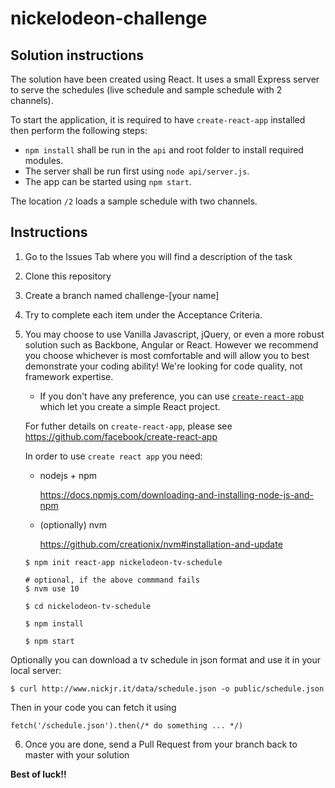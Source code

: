 # nickelodeon-challenge

## Solution instructions

The solution have been created using React. It uses a small Express server to serve the schedules (live schedule and sample schedule with 2 channels).

To start the application, it is required to have `create-react-app` installed then perform the following steps:

* `npm install` shall be run in the `api` and root folder to install required modules.
* The server shall be run first using `node api/server.js`.
* The app can be started using `npm start`.

The location `/2` loads a sample schedule with two channels.

## Instructions

1. Go to the Issues Tab where you will find a description of the task
2. Clone this repository
3. Create a branch named challenge-[your name]
4. Try to complete each item under the Acceptance Criteria.
5. You may choose to use Vanilla Javascript, jQuery, or even a more robust solution such as Backbone, Angular or React.
  However we recommend you choose whichever is most comfortable and will allow you to best demonstrate your coding ability!
  We're looking for code quality, not framework expertise.
    * If you don't have any preference, you can use [`create-react-app`](https://github.com/facebook/create-react-app) which let you create a simple React project.

    For futher details on `create-react-app`, please see https://github.com/facebook/create-react-app


    In order to use `create react app` you need:
    - nodejs + npm

      https://docs.npmjs.com/downloading-and-installing-node-js-and-npm

    - (optionally) nvm

      https://github.com/creationix/nvm#installation-and-update


    ```
    $ npm init react-app nickelodeon-tv-schedule

    # optional, if the above commmand fails
    $ nvm use 10

    $ cd nickelodeon-tv-schedule

    $ npm install

    $ npm start

    ```
Optionally you can download a tv schedule in json format and use it in your local server:

```
$ curl http://www.nickjr.it/data/schedule.json -o public/schedule.json
```

Then in your code you can fetch it using
```
fetch('/schedule.json').then(/* do something ... */)
```

6. Once you are done, send a Pull Request from your branch back to master with your solution

**Best of luck!!**
